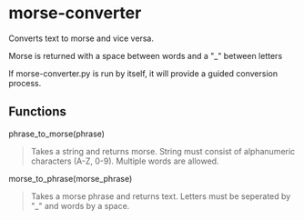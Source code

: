 # morse-converter
Converts text to morse and vice versa.

Morse is returned with a space between words and a "_" between letters

If morse-converter.py is run by itself, it will provide a guided conversion process.

## Functions
phrase_to_morse(phrase)
> Takes a string and returns morse. String must consist of alphanumeric characters (A-Z, 0-9). Multiple words are allowed.

morse_to_phrase(morse_phrase)
> Takes a morse phrase and returns text. Letters must be seperated by "_" and words by a space.
